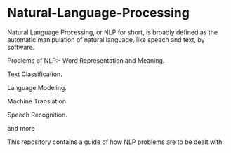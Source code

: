 # Natural-Language-Processing
Natural Language Processing, or NLP for short, is broadly defined as the automatic manipulation of natural language, like speech and text, by software.

Problems of NLP:-
Word Representation and Meaning.

Text Classification.

Language Modeling.

Machine Translation.

Speech Recognition.

and more

This repository contains a guide of how NLP problems are to be dealt with.